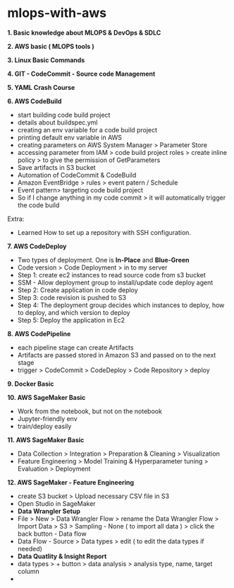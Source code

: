 # mlops-with-aws

**1. Basic knowledge about MLOPS & DevOps & SDLC**

**2. AWS basic ( MLOPS tools )**

**3. Linux Basic Commands**

**4. GIT - CodeCommit - Source code Management**

**5. YAML Crash Course**

**6. AWS CodeBuild**
   - start building code build project
   - details about buildspec.yml
   - creating an env variable for a code build project
   - printing default env variable in AWS
   - creating parameters on AWS System Manager > Parameter Store
   - accessing parameter from IAM > code build project roles > create inline policy > to give the permission of GetParameters
   - Save artifacts in S3 bucket
   - Automation of CodeCommit & CodeBuild
   - Amazon EventBridge > rules > event patern / Schedule
   - Event pattern> targeting code build project
   - So if I change anything in my code commit > it will automatically trigger the code build
     
Extra:
 - Learned How to set up a repository with SSH configuration.

**7. AWS CodeDeploy**
  - Two types of deployment. One is **In-Place** and **Blue-Green**
  - Code version > Code Deployment > in to my server
  - Step 1: create ec2 instances to read source code from s3 bucket
  - SSM - Allow deployment group to install/update code deploy agent
  - Step 2: Create application in code deploy
  - Step 3: code revision is pushed to S3
  - Step 4: The deployment group decides which instances to deploy, how to deploy, and which version to deploy
  - Step 5: Deploy the application in Ec2

**8. AWS CodePipeline**
  - each pipeline stage can create Artifacts
  - Artifacts are passed stored in Amazon S3 and passed on to the next stage
  - trigger > CodeCommit > CodeDeploy > Code Repository > deploy

**9. Docker Basic**

**10. AWS SageMaker Basic**
  - Work from the notebook, but not on the notebook
  - Jupyter-friendly env
  - train/deploy easily

**11. AWS SageMaker Basic**
  - Data Collection > Integration > Preparation & Cleaning > Visualization
  - Feature Engineering > Model Training & Hyperparameter tuning > Evaluation > Deployment

**12. AWS SageMaker - Feature Engineering**
  - create S3 bucket > Upload necessary CSV file in S3
  - Open Studio in SageMaker
  - **Data Wrangler Setup**
  - File > New > Data Wrangler Flow > rename the Data Wrangler Flow > Import Data > S3 > Sampling - None ( to import all data ) > click the back button - Data flow
  - Data Flow - Source > Data types > edit ( to edit the data types if needed)
  - **Data Quatlity & Insight Report**
  - data types > + button > data analysis > analysis type, name, target column
  - 
